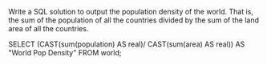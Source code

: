 Write a SQL solution to output the population density of the world. That is, the sum of the population 
of all the countries divided by the sum of the land area of all the countries. 

SELECT (CAST(sum(population) AS real)/ CAST(sum(area) AS real)) AS "World Pop Density"
FROM world;